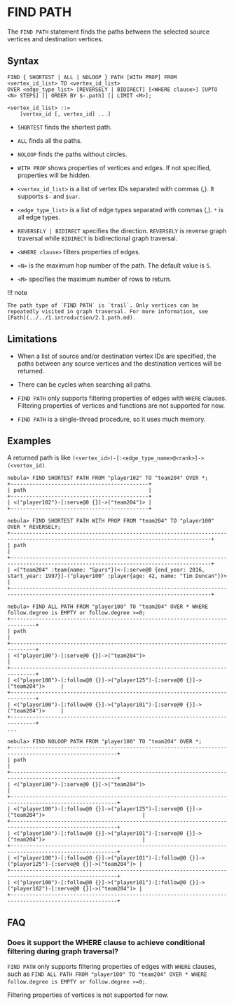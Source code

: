 # FIND PATH

The `FIND PATH` statement finds the paths between the selected source vertices and destination vertices.

## Syntax

```ngql
FIND { SHORTEST | ALL | NOLOOP } PATH [WITH PROP] FROM <vertex_id_list> TO <vertex_id_list>
OVER <edge_type_list> [REVERSELY | BIDIRECT] [<WHERE clause>] [UPTO <N> STEPS] [| ORDER BY $-.path] [| LIMIT <M>];

<vertex_id_list> ::=
    [vertex_id [, vertex_id] ...]
```

- `SHORTEST` finds the shortest path.

- `ALL` finds all the paths.

- `NOLOOP` finds the paths without circles.

- `WITH PROP` shows properties of vertices and edges. If not specified, properties will be hidden.

- `<vertex_id_list>` is a list of vertex IDs separated with commas (,). It supports `$-` and `$var`.

- `<edge_type_list>` is a list of edge types separated with commas (,). `*` is all edge types.

- `REVERSELY | BIDIRECT` specifies the direction. `REVERSELY` is reverse graph traversal while `BIDIRECT` is bidirectional graph traversal.

- `<WHERE clause>` filters properties of edges.

- `<N>` is the maximum hop number of the path. The default value is `5`.

- `<M>` specifies the maximum number of rows to return.

!!! note

    The path type of `FIND PATH` is `trail`. Only vertices can be repeatedly visited in graph traversal. For more information, see [Path](../../1.introduction/2.1.path.md).

## Limitations

- When a list of source and/or destination vertex IDs are specified, the paths between any source vertices and the destination vertices will be returned.

- There can be cycles when searching all paths.

- `FIND PATH` only supports filtering properties of edges with `WHERE` clauses. Filtering properties of vertices and functions are not supported for now.

- `FIND PATH` is a single-thread procedure, so it uses much memory.

## Examples

A returned path is like `(<vertex_id>)-[:<edge_type_name>@<rank>]->(<vertex_id)`.

```ngql
nebula> FIND SHORTEST PATH FROM "player102" TO "team204" OVER *;
+--------------------------------------------+
| path                                       |
+--------------------------------------------+
| <("player102")-[:serve@0 {}]->("team204")> |
+--------------------------------------------+
```

```ngql
nebula> FIND SHORTEST PATH WITH PROP FROM "team204" TO "player100" OVER * REVERSELY;
+--------------------------------------------------------------------------------------------------------------------------------------+
| path                                                                                                                                 |
+--------------------------------------------------------------------------------------------------------------------------------------+
| <("team204" :team{name: "Spurs"})<-[:serve@0 {end_year: 2016, start_year: 1997}]-("player100" :player{age: 42, name: "Tim Duncan"})> |
+--------------------------------------------------------------------------------------------------------------------------------------+
```

```ngql
nebula> FIND ALL PATH FROM "player100" TO "team204" OVER * WHERE follow.degree is EMPTY or follow.degree >=0;
+------------------------------------------------------------------------------+
| path                                                                         |
+------------------------------------------------------------------------------+
| <("player100")-[:serve@0 {}]->("team204")>                                   |
+------------------------------------------------------------------------------+
| <("player100")-[:follow@0 {}]->("player125")-[:serve@0 {}]->("team204")>     |
+------------------------------------------------------------------------------+
| <("player100")-[:follow@0 {}]->("player101")-[:serve@0 {}]->("team204")>     |
+------------------------------------------------------------------------------+
...
```

```ngql
nebula> FIND NOLOOP PATH FROM "player100" TO "team204" OVER *;
+--------------------------------------------------------------------------------------------------------+
| path                                                                                                   |
+--------------------------------------------------------------------------------------------------------+
| <("player100")-[:serve@0 {}]->("team204")>                                                             |
+--------------------------------------------------------------------------------------------------------+
| <("player100")-[:follow@0 {}]->("player125")-[:serve@0 {}]->("team204")>                               |
+--------------------------------------------------------------------------------------------------------+
| <("player100")-[:follow@0 {}]->("player101")-[:serve@0 {}]->("team204")>                               |
+--------------------------------------------------------------------------------------------------------+
| <("player100")-[:follow@0 {}]->("player101")-[:follow@0 {}]->("player125")-[:serve@0 {}]->("team204")> |
+--------------------------------------------------------------------------------------------------------+
| <("player100")-[:follow@0 {}]->("player101")-[:follow@0 {}]->("player102")-[:serve@0 {}]->("team204")> |
+--------------------------------------------------------------------------------------------------------+
```

## FAQ

### Does it support the WHERE clause to achieve conditional filtering during graph traversal?

`FIND PATH` only supports filtering properties of edges with `WHERE` clauses, such as `FIND ALL PATH FROM "player100" TO "team204" OVER * WHERE follow.degree is EMPTY or follow.degree >=0;`.

Filtering properties of vertices is not supported for now.

